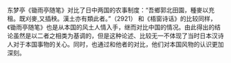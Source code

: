 东梦亭《锄雨亭随笔》对比了日中两国的农事制度：“吾鄉郭北田園，種麥以充租。既刈麥,又插秧。漢土亦有類此者。”（2921）
和《梧窗诗话》的比较同样，《锄雨亭随笔》也是从本国的风土人情入手，继而对比中国的情况。由此得出的结论虽然是以二者之相类为基调的，但是这种论述、比较无一不体现了当时日本汉诗人对于本国事物的关心。同时，也通过和他者的对比，他们对本国风物的认识更加深刻。